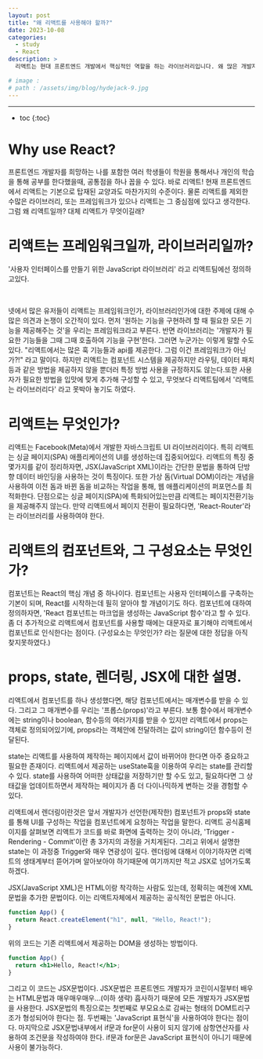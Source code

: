 ```yaml
---
layout: post
title: "왜 리액트를 사용해야 할까?"
date: 2023-10-08
categories:
  - study
  - React
description: >
  리액트는 현대 프론트엔드 개발에서 핵심적인 역할을 하는 라이브러리입니다. 왜 많은 개발자들이 리액트를 선호하는지에 대해 설명합니다.

# image :
# path : /assets/img/blog/hydejack-9.jpg
---
```


---

- toc
  {:toc}

# Why use React?

프론트엔드 개발자를 희망하는 나를 포함한 여러 학생들이 학원을 통해서나 개인의 학습을 통해 공부를 한다했을때, 공통점을 하나 꼽을 수 있다.
바로 리액트! 현재 프론트엔드에서 리액트는 기본으로 탑재된 교양과도 마찬가지의 수준이다. 물론 리액트를 제외한 수많은 라이브러리, 또는 프레임워크가 있으나 리액트는 그 중심점에 있다고 생각한다.
그럼 왜 리액트일까? 대체 리액트가 무엇이길래?

# 리액트는 프레임워크일까, 라이브러리일까?

'사용자 인터페이스를 만들기 위한 JavaScript 라이브러리' 라고 리액트팀에선 정의하고있다.

<!-- <img src="./../../assets/img/programming/reactHome.png" alt="리액트 홈페이지의 일부를 스크랩한 사진"> -->
<br/>

넷에서 많은 유저들이 리액트는 프레임워크인가, 라이브러리인가에 대한 주제에 대해 수 많은 의견과 논쟁이 오간적이 있다. 먼저 '원하는 기능을 구현하려 할 때 필요한 모든 기능을 제공해주는 것'을 우리는 프레임워크라고 부른다. 반면 라이브러리는 '개발자가 필요한 기능들을 그때 그때 호출하여 기능을 구현'한다.
그러면 누군가는 이렇게 말할 수도 있다. "리액트에서는 많은 훅 기능들과 api를 제공한다. 그럼 이건 프레임워크가 아닌가?!" 라고 말이다.
하지만 리액트는 컴포넌트 시스템을 제공하지만 라우팅, 데이터 패치 등과 같은 방법을 제공하지 않을 뿐더러 특정 방법 사용을 규정하지도 않는다.또한 사용자가 필요한 방법을 입맛에 맞게 추가해 구성할 수 있고, 무엇보다 리액트팀에서 '리액트는 라이브러리다' 라고 못박아 놓기도 하였다.

# 리액트는 무엇인가?

리액트는 Facebook(Meta)에서 개발한 자바스크립트 UI 라이브러리이다. 특히 리액트는 싱글 페이지(SPA) 애플리케이션의 UI를 생성하는데 집중되어있다. 리액트의 특징 중 몇가지를 같이 정리하자면, JSX(JavaScript XML)이라는 간단한 문법을 통하여 단방향 데이터 바인딩을 사용하는 것이 특징이다. 또한 가상 돔(Virtual DOM)이라는 개념을 사용하여 이전 돔과 바뀐 돔을 비교하는 작업을 통해, 웹 애플리케이션의 퍼포먼스를 최적화한다.
단점으로는 싱글 페이지(SPA)에 특화되어있는만큼 리액트는 페이지전환기능을 제공해주지 않는다. 만약 리액트에서 페이지 전환이 필요하다면, 'React-Router'라는 라이브러리를 사용하여야 한다.

# 리액트의 컴포넌트와, 그 구성요소는 무엇인가?

컴포넌트는 React의 핵심 개념 중 하나이다. 컴포넌트는 사용자 인터페이스를 구축하는 기본이 되며, React를 시작하는데 필히 알아야 할 개념이기도 하다.
컴포넌트에 대하여 정의하자면, 'React 컴포넌트는 마크업을 생성하는 JavaScript 함수'라고 할 수 있다. 좀 더 추가적으로 리액트에서 컴포넌트를 사용할 때에는 대문자로 표기해야 리액트에서 컴포넌트로 인식한다는 점이다.
(구성요소는 무엇인가? 라는 질문에 대한 정답을 아직 찾지못하였다.)

# props, state, 렌더링, JSX에 대한 설명.

리액트에서 컴포넌트를 하나 생성했다면, 해당 컴포넌트에서는 매개변수를 받을 수 있다. 그리고 그 매개변수를 우리는 '프롭스(props)'라고 부른다.
보통 함수에서 매개변수에는 string이나 boolean, 함수등의 여러가지를 받을 수 있지만 리액트에서 props는 객체로 정의되어있기에, props라는 객체안에 전달하려는 값이 string이던 함수등이 전달된다.

state는 리액트를 사용하여 제작하는 페이지에서 값이 바뀌어야 한다면 아주 중요하고 필요한 존재이다. 리액트에서 제공하는 useState훅을 이용하여 우리는 state를 관리할 수 있다. state를 사용하여 어떠한 상태값을 저장하기만 할 수도 있고, 필요하다면 그 상태값을 업데이트하면서 제작하는 페이지가 좀 더 다이나믹하게 변하는 것을 경험할 수 있다.

리액트에서 렌더링이란것은 앞서 개발자가 선언한(제작한) 컴포넌트가 props와 state를 통해 UI를 구성하는 작업을 컴포넌트에게 요청하는 작업을 말한다.
리액트 공식홈페이지를 살펴보면 리액트가 코드를 바로 화면에 출력하는 것이 아니라, 'Trigger - Rendering - Commit'이란 총 3가지의 과정을 거치게된다. 그리고 위에서 설명한 state는 이 과정중 Trigger와 매우 연광성이 깊다.
렌더링에 대해서 이야기하자면 리액트의 생태계부터 뜯어가며 알아보아야 하기때문에 여기까지만 적고 JSX로 넘어가도록 하겠다.

JSX(JavaScript XML)은 HTML이랑 착각하는 사람도 있는데, 정확히는 예전에 XML문법을 추가한 문법이다. 이는 리액트자체에서 제공하는 공식적인 문법은 아니다.

```javascript
function App() {
  return React.createElement("h1", null, "Hello, React!");
}
```

위의 코드는 기존 리액트에서 제공하는 DOM을 생성하는 방법이다.

```jsx
function App() {
  return <h1>Hello, React!</h1>;
}
```

그리고 이 코드는 JSX문법이다. JSX문법은 프론트엔드 개발자가 코린이시절부터 배우는 HTML문법과 매우매우매우...(이하 생략) 흡사하기 때문에 모든 개발자가 JSX문법을 사용한다.
JSX문법의 특징으로는 첫번째로 부모요소로 감싸는 형태의 DOM트리구조가 형성되어야 한다는 점. 두번째는 'JavaScript 표현식'을 사용하여야 한다는 점이다. 마지막으로 JSX문법내부에서 if문과 for문이 사용이 되지 않기에 삼항연산자를 사용하여 조건문을 작성하여야 한다. if문과 for문은 JavaScript 표현식이 아니기 때문에 사용이 불가능하다.
